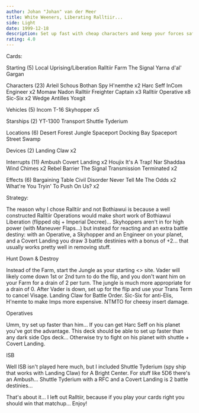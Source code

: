 ```yaml
---
author: Johan "Johan" van der Meer
title: White Weeners, Liberating Ralltiir...
side: Light
date: 1999-12-18
description: Set up fast with cheap characters and keep your forces safe with a reacting shuttle + InCom Engineer + Covert landing being the main defense mechanism
rating: 4.0
---
```

Cards: 


Starting (5)
Local Uprising/Liberation
Ralltiir
Farm
The Signal
Yarna d'al' Gargan

Characters (23)
Arleil Schous
Bothan Spy
H'nemthe  x2
Harc Seff
InCom Engineer	x2
Momaw Nadon
Ralltiir Freighter Captain  x3
Ralltiir Operative  x8
Sic-Six  x2
Wedge Antilles
Yoxgit

Vehicles (5)
Incom T-16 Skyhopper  x5

Starships (2)
YT-1300 Transport
Shuttle Tyderium

Locations (6)
Desert
Forest
Jungle
Spaceport Docking Bay
Spaceport Street
Swamp

Devices (2)
Landing Claw  x2

Interrupts (11)
Ambush
Covert Landing	x2
Houjix
It's A Trap!
Nar Shaddaa Wind Chimes  x2
Rebel Barrier
The Signal
Transmission Terminated  x2

Effects (6)
Bargaining Table
Civil Disorder
Never Tell Me The Odds	x2
What're You Tryin' To Push On Us?  x2



Strategy: 

The reason why I chose Ralltiir and not Bothiawui is because a well constructed Ralltiir Operations would make short work of Bothiawui Liberation (flipped obj + Imperial Decree)... Skyhoppers aren't in for high power (with Maneuver Flaps...) but instead for reacting and an extra battle destiny: with an Operative, a Skyhopper and an Engineer on your planet, and a Covert Landing you draw 3 battle destinies with a bonus of +2... that usually works pretty well in removing stuff.


Hunt Down & Destroy

Instead of the Farm, start the Jungle as your starting <> site.  Vader will likely come down 1st or 2nd turn to do the flip, and you don't want him on your Farm for a drain of 2 per turn. The jungle is much more appropriate for a drain of 0. After Vader is down, set up for the flip and use your Trans Term to cancel Visage. Landing Claw for Battle Order. Sic-Six for anti-Elis, H'nemte to make Imps more expensive. NTMTO for cheesy insert damage.


Operatives

Umm, try set up faster than him... If you can get Harc Seff on his planet you've got the advantage. This deck should be able to set up faster than any dark side Ops deck... Otherwise try to fight on his planet with shuttle + Covert Landing.


ISB

Well ISB isn't played here much, but I included Shuttle Tyderium (spy ship that works with Landing Claw) for A Bright Center. For stuff like 5D6 there's an Ambush... Shuttle Tyderium with a RFC and a Covert Landing is 2 battle destinies...


That's about it... I left out Ralltiir, because if you play your cards right you should win that matchup... Enjoy!
